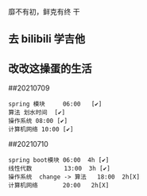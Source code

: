 靡不有初，鲜克有终    干


## 去 bilibili 学吉他

## 改改这操蛋的生活

##20210709

```
spring 模块     06:00   [✔]
算法 划水时间  [✔]
操作系统 08:00 [✔]
计算机网络 10:00 [✔]  
```

##20210710
```
spring boot模块 06:00  4h [✔]
线性代数         13:00  3h [✔]
操作系统  change -> 算法   18:00  2h[X]
计算机网络       20:00   2h[X]
```